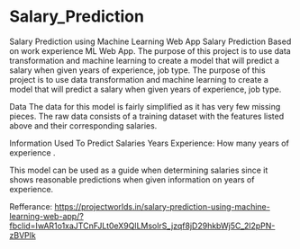 # Salary_Prediction
Salary Prediction using Machine Learning Web App
Salary Prediction Based on work experience ML Web App. The purpose of this project is to use data transformation and machine learning to create a model that will predict a salary when given years of experience, job type. The purpose of this project is to use data transformation and machine learning to create a model that will predict a salary when given years of experience, job type.

Data The data for this model is fairly simplified as it has very few missing pieces. The raw data consists of a training dataset with the features listed above and their corresponding salaries.

Information Used To Predict Salaries Years Experience: How many years of experience .

This model can be used as a guide when determining salaries since it shows reasonable predictions when given information on years of experience.



Refferance: <a>https://projectworlds.in/salary-prediction-using-machine-learning-web-app/?fbclid=IwAR1o1xaJTCnFJLt0eX9QlLMsolrS_jzqf8jD29hkbWj5C_2l2pPN-zBVPlk</a>
